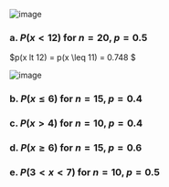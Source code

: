 
![image](https://github.com/user-attachments/assets/80dff0e6-f694-4888-9b3c-e6f1f00a20e6)

### a. $P(x \lt 12)$ for $n = 20$, $p = 0.5$  

$p(x lt 12) = p(x \leq 11) = 0.748 $

![image](https://github.com/user-attachments/assets/4c4118ac-74cd-40d8-9675-e6d1cbe4c885)


### b. $P(x \leq 6)$ for $n = 15$, $p = 0.4$  




### c. $P(x \gt 4)$ for $n = 10$, $p = 0.4$  




### d. $P(x \geq 6)$ for $n = 15$, $p = 0.6$  





### e. $P(3 \lt x \lt 7)$ for $n = 10$, $p = 0.5$  
 
